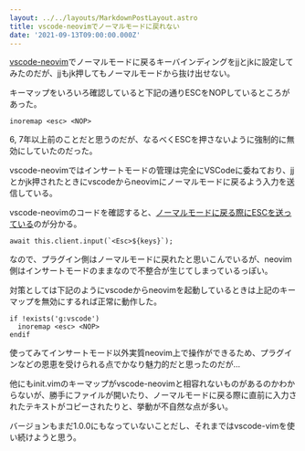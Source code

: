 ```yaml
---
layout: ../../layouts/MarkdownPostLayout.astro
title: vscode-neovimでノーマルモードに戻れない
date: '2021-09-13T09:00:00.000Z'
---
```


[vscode-neovim](https://github.com/asvetliakov/vscode-neovim)でノーマルモードに戻るキーバインディングをjjとjkに設定してみたのだが、jjもjk押してもノーマルモードから抜け出せない。

キーマップをいろいろ確認していると下記の通りESCをNOPしているところがあった。

```tsx
inoremap <esc> <NOP>
```

6, 7年以上前のことだと思うのだが、なるべくESCを押さないように強制的に無効にしていたのだった。

vscode-neovimではインサートモードの管理は完全にVSCodeに委ねており、jjとかjk押されたときにvscodeからneovimにノーマルモードに戻るよう入力を送信している。

vscode-neovimのコードを確認すると、[ノーマルモードに戻る際にESCを送っている](https://github.com/asvetliakov/vscode-neovim/blob/19991afdf7faf4739d1ebca90463293f7a915057/src/typing_manager.ts#L134)のが分かる。

```tsx
await this.client.input(`<Esc>${keys}`);
```

なので、プラグイン側はノーマルモードに戻れたと思いこんでいるが、neovim側はインサートモードのままなので不整合が生じてしまっているっぽい。

対策としては下記のようにvscodeからneovimを起動しているときは上記のキーマップを無効にするれば正常に動作した。

```tsx
if !exists('g:vscode')
  inoremap <esc> <NOP>
endif
```

使ってみてインサートモード以外実質neovim上で操作ができるため、プラグインなどの恩恵を受けられる点でかなり魅力的だと思ったのだが...

他にもinit.vimのキーマップがvscode-neovimと相容れないものがあるのかわからないが、勝手にファイルが開いたり、ノーマルモードに戻る際に直前に入力されたテキストがコピーされたりと、挙動が不自然な点が多い。

バージョンもまだ1.0.0にもなっていないことだし、それまではvscode-vimを使い続けようと思う。
